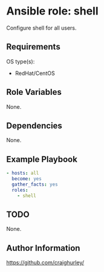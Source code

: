 # Ansible role: shell

Configure shell for all users.

## Requirements

OS type(s):

* RedHat/CentOS

## Role Variables

None.

## Dependencies

None.

## Example Playbook

```yaml
- hosts: all
  become: yes
  gather_facts: yes
  roles:
    - shell
```

## TODO

None.

## Author Information

<https://github.com/craighurley/>
